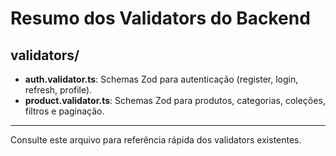# Resumo dos Validators do Backend

## validators/
- **auth.validator.ts**: Schemas Zod para autenticação (register, login, refresh, profile).
- **product.validator.ts**: Schemas Zod para produtos, categorias, coleções, filtros e paginação.

---
Consulte este arquivo para referência rápida dos validators existentes.
